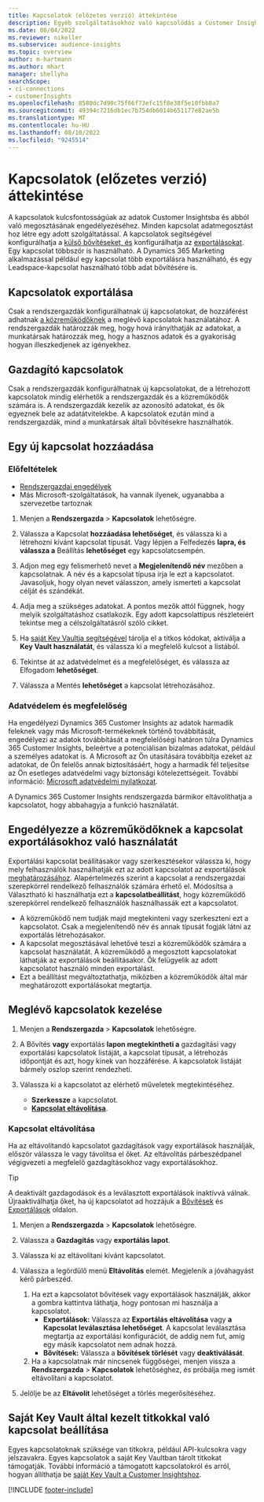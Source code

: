 ```yaml
---
title: Kapcsolatok (előzetes verzió) áttekintése
description: Egyéb szolgáltatásokhoz való kapcsolódás a Customer Insightsból.
ms.date: 08/04/2022
ms.reviewer: nikeller
ms.subservice: audience-insights
ms.topic: overview
author: m-hartmann
ms.author: mhart
manager: shellyha
searchScope:
- ci-connections
- customerInsights
ms.openlocfilehash: 8580dc7d90c75f66f73efc15f8e38f5e10fbb8a7
ms.sourcegitcommit: 49394c7216db1ec7b754db6014b651177e82ae5b
ms.translationtype: MT
ms.contentlocale: hu-HU
ms.lasthandoff: 08/10/2022
ms.locfileid: "9245514"
---
```

# <a name="connections-preview-overview"></a>Kapcsolatok (előzetes verzió) áttekintése

A kapcsolatok kulcsfontosságúak az adatok Customer Insightsba és abból való megosztásának engedélyezéséhez. Minden kapcsolat adatmegosztást hoz létre egy adott szolgáltatással. A kapcsolatok segítségével konfigurálhatja a [külső bővítéseket, és](enrichment-hub.md) konfigurálhatja az [exportálásokat](export-destinations.md). Egy kapcsolat többször is használható. A Dynamics 365 Marketing alkalmazással például egy kapcsolat több exportálásra használható, és egy Leadspace-kapcsolat használható több adat bővítésére is.

## <a name="export-connections"></a>Kapcsolatok exportálása

Csak a rendszergazdák konfigurálhatnak új kapcsolatokat, de hozzáférést adhatnak [a közreműködőknek](#allow-contributors-to-use-a-connection-for-exports) a meglévő kapcsolatok használatához. A rendszergazdák határozzák meg, hogy hová irányíthatják az adatokat, a munkatársak határozzák meg, hogy a hasznos adatok és a gyakoriság hogyan illeszkedjenek az igényekhez.

## <a name="enrichment-connections"></a>Gazdagító kapcsolatok

Csak a rendszergazdák konfigurálhatnak új kapcsolatokat, de a létrehozott kapcsolatok mindig elérhetők a rendszergazdák és a közreműködők számára is. A rendszergazdák kezelik az azonosító adatokat, és ők egyeznek bele az adatátvitelekbe. A kapcsolatok ezután mind a rendszergazdák, mind a munkatársak általi bővítésekre használhatók.

## <a name="add-a-new-connection"></a>Egy új kapcsolat hozzáadása

### <a name="prerequisites"></a>Előfeltételek

- [Rendszergazdai engedélyek](permissions.md)
- Más Microsoft-szolgáltatások, ha vannak ilyenek, ugyanabba a szervezetbe tartoznak

1. Menjen a **Rendszergazda** > **Kapcsolatok** lehetőségre.

1. Válassza a Kapcsolat **hozzáadása lehetőséget**, és válassza ki a létrehozni kívánt kapcsolat típusát. Vagy lépjen a Felfedezés **lapra, és válassza a** Beállítás **lehetőséget** egy kapcsolatcsempén.

1. Adjon meg egy felismerhető nevet a **Megjelenítendő név** mezőben a kapcsolatnak. A név és a kapcsolat típusa írja le ezt a kapcsolatot. Javasoljuk, hogy olyan nevet válasszon, amely ismerteti a kapcsolat célját és szándékát.

1. Adja meg a szükséges adatokat. A pontos mezők attól függnek, hogy melyik szolgáltatáshoz csatlakozik. Egy adott kapcsolattípus részleteiért tekintse meg a célszolgáltatásról szóló cikket.

1. Ha [saját Key Vaultja segítségével](use-azure-key-vault.md) tárolja el a titkos kódokat, aktiválja a **Key Vault használatát**, és válassza ki a megfelelő kulcsot a listából.

1. Tekintse át az adatvédelmet és a megfelelőséget, és válassza az Elfogadom **lehetőséget**.

1. Válassza a Mentés **lehetőséget** a kapcsolat létrehozásához.

### <a name="data-privacy-and-compliance"></a>Adatvédelem és megfelelőség

Ha engedélyezi Dynamics 365 Customer Insights az adatok harmadik feleknek vagy más Microsoft-termékeknek történő továbbítását, engedélyezi az adatok továbbítását a megfelelőségi határon túlra Dynamics 365 Customer Insights, beleértve a potenciálisan bizalmas adatokat, például a személyes adatokat is. A Microsoft az Ön utasítására továbbítja ezeket az adatokat, de Ön felelős annak biztosításáért, hogy a harmadik fél teljesítse az Ön esetleges adatvédelmi vagy biztonsági kötelezettségeit. További információ: [Microsoft adatvédelmi nyilatkozat](https://go.microsoft.com/fwlink/?linkid=396732).

A Dynamics 365 Customer Insights rendszergazda bármikor eltávolíthatja a kapcsolatot, hogy abbahagyja a funkció használatát.

## <a name="allow-contributors-to-use-a-connection-for-exports"></a>Engedélyezze a közreműködőknek a kapcsolat exportálásokhoz való használatát

Exportálási kapcsolat beállításakor vagy szerkesztésekor válassza ki, hogy mely felhasználók használhatják ezt az adott kapcsolatot az exportálások [meghatározásához](export-destinations.md). Alapértelmezés szerint a kapcsolat a rendszergazdai szerepkörrel rendelkező felhasználók számára érhető el. Módosítsa a Választható ki használhatja ezt a **kapcsolatbeállítást**, hogy közreműködő szerepkörrel rendelkező felhasználók használhassák ezt a kapcsolatot.

- A közreműködő nem tudják majd megtekinteni vagy szerkeszteni ezt a kapcsolatot. Csak a megjelenítendő név és annak típusát fogják látni az exportálás létrehozásakor.
- A kapcsolat megosztásával lehetővé teszi a közreműködők számára a kapcsolat használatát. A közreműködő a megosztott kapcsolatokat láthatják az exportálások beállításakor. Ők felügyelik az adott kapcsolatot használó minden exportálást.
- Ezt a beállítást megváltoztathatja, miközben a közreműködők által már meghatározott exportálásokat megtartja.

## <a name="manage-existing-connections"></a>Meglévő kapcsolatok kezelése

1. Menjen a **Rendszergazda** > **Kapcsolatok** lehetőségre.

1. A Bővítés **vagy** exportálás **lapon megtekintheti a** gazdagítási vagy exportálási kapcsolatok listáját, a kapcsolat típusát, a létrehozás időpontját és azt, hogy kinek van hozzáférése. A kapcsolatok listáját bármely oszlop szerint rendezheti.

1. Válassza ki a kapcsolatot az elérhető műveletek megtekintéséhez.

   - **Szerkessze** a kapcsolatot.
   - [**Kapcsolat eltávolítása**](#remove-a-connection).

### <a name="remove-a-connection"></a>Kapcsolat eltávolítása

Ha az eltávolítandó kapcsolatot gazdagítások vagy exportálások használják, először válassza le vagy távolítsa el őket. Az eltávolítás párbeszédpanel végigvezeti a megfelelő gazdagításokhoz vagy exportálásokhoz.

> [!TIP]
> A deaktivált gazdagodások és a leválasztott exportálások inaktívvá válnak. Újraaktiválhatja őket, ha új kapcsolatot ad hozzájuk a [Bővítések](enrichment-hub.md) és [Exportálások](export-destinations.md) oldalon.

1. Menjen a **Rendszergazda** > **Kapcsolatok** lehetőségre.

1. Válassza a **Gazdagítás** vagy **exportálás lapot**.

1. Válassza ki az eltávolítani kívánt kapcsolatot.

1. Válassza a legördülő menü **Eltávolítás** elemét. Megjelenik a jóváhagyást kérő párbeszéd.

   1. Ha ezt a kapcsolatot bővítések vagy exportálások használják, akkor a gombra kattintva láthatja, hogy pontosan mi használja a kapcsolatot.
      - **Exportálások:** Válassza az **Exportálás eltávolítása** vagy **a Kapcsolat leválasztása lehetőséget**. A kapcsolat leválasztása megtartja az exportálási konfigurációt, de addig nem fut, amíg egy másik kapcsolatot nem adnak hozzá.
      - **Bővítések:** Válassza a **bővítések törlését** vagy **deaktiválását**.
   1. Ha a kapcsolatnak már nincsenek függőségei, menjen vissza a **Rendszergazda** > **Kapcsolatok** lehetőséghez, és próbálja meg ismét eltávolítani a kapcsolatot.

1. Jelölje be az **Eltávolít** lehetőséget a törlés megerősítéséhez.

## <a name="set-up-connections-with-secrets-managed-by-your-own-key-vault"></a>Saját Key Vault által kezelt titkokkal való kapcsolat beállítása

Egyes kapcsolatoknak szüksége van titkokra, például API-kulcsokra vagy jelszavakra. Egyes kapcsolatok a saját Key Vaultban tárolt titkokat támogatják. További információ a támogatott kapcsolatokról és arról, hogyan állíthatja be [saját Key Vault a Customer Insightshoz](use-azure-key-vault.md).

[!INCLUDE [footer-include](includes/footer-banner.md)]
